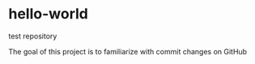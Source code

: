 # hello-world
test repository

The goal of this project is to familiarize with commit changes on GitHub
